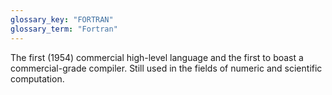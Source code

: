```yaml
---
glossary_key: "FORTRAN"
glossary_term: "Fortran"
---
```


The first (1954) commercial high-level language and the first to boast a commercial-grade compiler. Still used in the fields of numeric and scientific computation.

